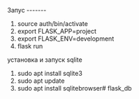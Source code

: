 Запус -------
1. source auth/bin/activate
2. export FLASK_APP=project
3. export FLASK_ENV=development
4. flask run


установка и запуск sqlite 
1. sudo apt install sqlite3
2. sudo apt update
3. sudo apt install sqlitebrowser# flask_db
